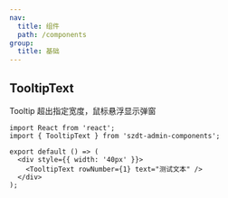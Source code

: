 ```yaml
---
nav:
  title: 组件
  path: /components
group:
  title: 基础
---
```


## TooltipText

Tooltip 超出指定宽度，鼠标悬浮显示弹窗

```tsx
import React from 'react';
import { TooltipText } from 'szdt-admin-components';

export default () => (
  <div style={{ width: '40px' }}>
    <TooltipText rowNumber={1} text="测试文本" />
  </div>
);
```

<API src="../../src/TooltipText/index.tsx" ></API>
